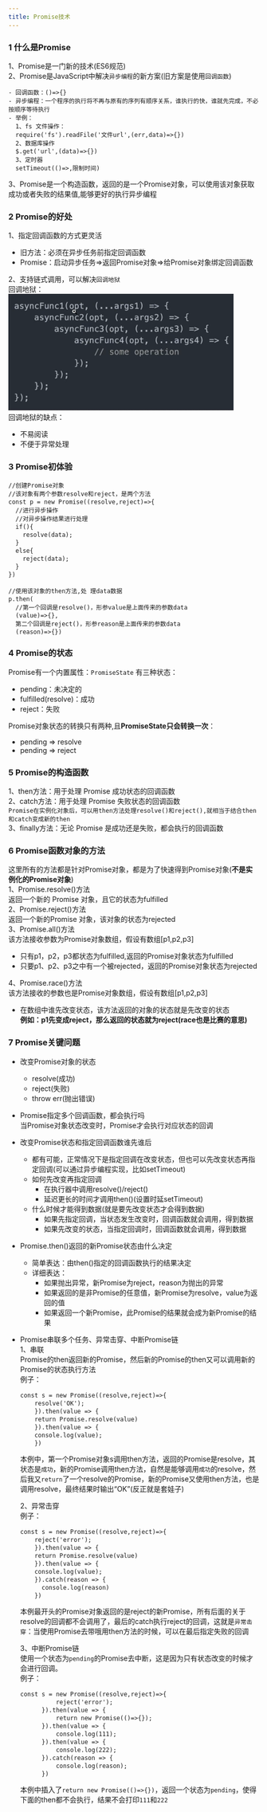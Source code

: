```yaml
---
title: Promise技术  
---
```

    
### 1 什么是Promise  
  1、Promise是一门新的技术(ES6规范)  
  2、Promise是JavaScript中解决`异步编程`的新方案(旧方案是使用`回调函数`)  
  ```
  - 回调函数：()=>{}    
  - 异步编程：一个程序的执行将不再与原有的序列有顺序关系，谁执行的快，谁就先完成，不必按顺序等待执行  
  - 举例：
    1、fs 文件操作：  
    require('fs').readFile('文件url',(err,data)=>{})
    2、数据库操作  
    $.get('url',(data)=>{})
    3、定时器  
    setTimeout(()=>,限制时间)
  ```
  3、Promise是一个构造函数，返回的是一个Promise对象，可以使用该对象获取成功或者失败的结果值,能够更好的执行异步编程  
### 2 Promise的好处  
1、指定回调函数的方式更灵活  
- 旧方法：必须在异步任务前指定回调函数  
- Promise：启动异步任务=>返回Promise对象=>给Promise对象绑定回调函数  

2、支持链式调用，可以解决`回调地狱`  
  回调地狱：  
    ![回调地狱](./IMG//%E5%9B%9E%E8%B0%83%E5%9C%B0%E7%8B%B1.png)  
  回调地狱的缺点：  
- 不易阅读  
- 不便于异常处理  

### 3 Promise初体验  
```  
//创建Promise对象  
//该对象有两个参数resolve和reject，是两个方法
const p = new Promise((resolve,reject)=>{
  //进行异步操作
  //对异步操作结果进行处理
  if(){
    resolve(data);
  }
  else{
    reject(data);
  }
})

//使用该对象的then方法,处 理data数据
p.then(
  //第一个回调是resolve()，形参value是上面传来的参数data
  (value)=>{},
  第二个回调是reject()，形参reason是上面传来的参数data
  (reason)=>{})
```  
### 4 Promise的状态  
Promise有一个内置属性：`PromiseState` 有三种状态：  
- pending：未决定的  
- fulfilled(resolve)：成功  
- reject：失败  

Promise对象状态的转换只有两种,且**PromiseState只会转换一次**：
- pending => resolve  
- pending => reject  

### 5 Promise的构造函数  
1、then方法：用于处理 Promise 成功状态的回调函数  
2、catch方法：用于处理 Promise 失败状态的回调函数  
`Promise在实例化对象后，可以用then方法处理resolve()和reject(),就相当于结合then和catch变成新的then`  
3、finally方法：无论 Promise 是成功还是失败，都会执行的回调函数

### 6 Promise函数对象的方法  
这里所有的方法都是针对Promise对象，都是为了快速得到Promise对象(**不是实例化的Promise对象**)  
1、Promise.resolve()方法  
返回一个新的 Promise 对象，且它的状态为fulfilled  
2、Promise.reject()方法  
返回一个新的Promise 对象，该对象的状态为rejected  
3、Promise.all()方法  
该方法接收参数为Promise对象数组，假设有数组[p1,p2,p3]  
- 只有p1，p2，p3都状态为fulfilled,返回的Promise对象状态为fulfilled  
- 只要p1、p2、p3之中有一个被rejected，返回的Promise对象状态为rejected  

4、Promise.race()方法  
该方法接收的参数也是Promise对象数组，假设有数组[p1,p2,p3]  
- 在数组中谁先改变状态，该方法返回的对象的状态就是先改变的状态  
  **例如：p1先变成reject，那么返回的状态就为reject(race也是比赛的意思)**  

### 7 Promise关键问题  
- 改变Promise对象的状态  
  - resolve(成功)  
  - reject(失败)  
  - throw err(抛出错误)  

- Promise指定多个回调函数，都会执行吗  
当Promise对象状态改变时，Promise才会执行对应状态的回调  
  
- 改变Promise状态和指定回调函数谁先谁后  
  - 都有可能，正常情况下是指定回调在改变状态，但也可以先改变状态再指定回调(可以通过异步编程实现，比如setTimeout)  
  - 如何先改变再指定回调  
    - 在执行器中调用resolve()/reject()  
    - 延迟更长的时间才调用then()(设置时延setTimeout)  
  - 什么时候才能得到数据(就是要先改变状态才会得到数据)  
    - 如果先指定回调，当状态发生改变时，回调函数就会调用，得到数据  
    - 如果先改变的状态，当指定回调时，回调函数就会调用，得到数据  
  
- Promise.then()返回的新Promise状态由什么决定  
  - 简单表达：由then()指定的回调函数执行的结果决定  
  - 详细表达：  
    - 如果抛出异常，新Promise为reject，reason为抛出的异常  
    - 如果返回的是非Promise的任意值，新Promise为resolve，value为返回的值  
    - 如果返回一个新Promise，此Promise的结果就会成为新Promise的结果  

- Promise串联多个任务、异常击穿、中断Promise链  
  1、串联  
  Promise的then返回新的Promise，然后新的Promise的then又可以调用新的Promise的状态执行方法  
  例子：  
  ```
  const s = new Promise((resolve,reject)=>{  
      resolve('OK');  
      }).then(value => {  
      return Promise.resolve(value)  
      }).then(value => {  
      console.log(value);  
      })  
  ```  
  本例中，第一个Promise对象s调用then方法，返回的Promise是resolve，其状态是`成功`，新的Promise调用then方法，自然是能够调用`成功`的resolve，然后我又`return`了一个resolve的Promise，新的Promise又使用then方法，也是调用resolve，最终结果时输出“OK”(反正就是套娃子)  

  2、异常击穿  
  例子：  
  ```  
  const s = new Promise((resolve,reject)=>{  
      reject('error');  
      }).then(value => {  
      return Promise.resolve(value)  
      }).then(value => {  
      console.log(value);  
      }).catch(reason => {
        console.log(reason)
      })  
  ```  
  本例最开头的Promise对象返回的是reject的新Promise，所有后面的关于resolve的回调都不会调用了，最后的catch执行reject的回调，这就是`异常击穿`：当使用Promise去带哦用then方法的时候，可以在最后指定失败的回调  

  3、中断Promise链  
  使用一个状态为`pending`的Promise去中断，这是因为只有状态改变的时候才会进行回调。  
  例子：  
  ```  
  const s = new Promise((resolve,reject)=>{
            reject('error');
        }).then(value => {
            return new Promise(()=>{});
        }).then(value => {
            console.log(111);
        }).then(value => {
            console.log(222);
        }).catch(reason => {
            console.log(reason);
        })
  ```  
  本例中插入了`return new Promise(()=>{})`，返回一个状态为`pending`，使得下面的then都不会执行，结果不会打印`111`和`222`